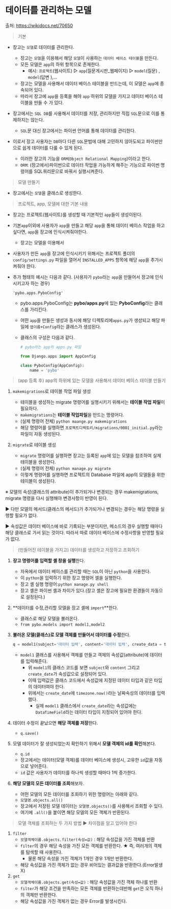 # 데이터를 관리하는 모델

출처: https://wikidocs.net/70650      



> 기본

* 장고는 `모델`로 데이터를 관리한다. 
  * 장고는 `모델`을 이용해서 해당 `모델`이 사용하는 `데이터 베이스 테이블`을 만든다.
  * 모든 모델은 `app`의 하위 항목으로 존재한다.
    * 예시: `프로젝트`(웹사이트) ▷ `app`(질문게시판_웹페이지) ▷ `model`(질문) , `model`(답변 ),...
  * 장고는 모델을 사용해서 데이터 베이스 테이블을 만드는데, 이 모델은 `app`에 종속되어 있다.
  * 따라서 장고에 `app`을 등록을 해야 `app` 하위의 모델을 가지고 데이터 베이스 테이블을 만들 수 가 있다.
* 장고에서는 `SQL DB`를 사용해서 데이터를 저장, 관리하지만 직접 `SQL`문으로 이를 통제하지는 않는다.
  * `SQL`문 대신 장고에서는 파이썬 언어를 통해 데이터를 관리한다. 

* 이로서 장고 사용자는 `DB`마다 다른 `SQL`문법에 대해 고민하지 않아도되고 파이썬만으로 쉽게 데이터를 다룰 수 있게 된다.  
  * 이러한 장고의 기능을 `ORM`(`Object Relational Mapping`)이라고 한다.
  * `ORM`: (장고에서)파이썬으로 데이터 작업을 가능하게 해주는 기능으로 파이썬 명령어를 SQL쿼리문으로 바꿔서 실행시켜준다.    





> 모델 만들기

* 장고에서는 `모델`을 클래스로 생성한다.







> 프로젝트, app, 모델에 대한 기본 내용

* 장고는 프로젝트(웹사이트)를 생성할 때 기본적인 `app`들이 생성이된다.

* 기본`app`이외에 사용자가 `app`을 만들고 해당 `app`을 통해 데이터 베이스 작업을 하고 싶다면, `app`을 장고에 인식시켜줘야한다.
  * 장고는 모델을 이용해서 

* 사용자가 만든 `app`을 장고에 인식시키기 위해서는 프로젝트 폴더의 `config/settings.py` 파일을 열어서 `INSTALLED_APPS` 항목에 해당 `app`을 추가시켜줘야 한다.

* 추가 형태의 예시는 다음과 같다. (사용자가 `pybo`라는 `app`을 만들어서 장고에 인식시키고자 하는 경우)

  `'pybo.apps.PyboConfig'`

  * pybo.apps.PyboConfig는 **pybo/apps.py**에 있는 **PyboConfig**라는 클래스를 가리킨다.

  * 어떤 `app`을 만들든 생성과 동시에 해당 디렉토리에`apps.py`가 생성되고 해당 파일에 `앱이름+Config`라는 클래스가 생성된다.

  * 클래스의 구성은 다음과 같다.

    ```python
    # pybo라는 app의 apps.py 파일
    
    from Django.apps import AppConfig
    
    class PyboConfig(AppConfig):
        name = 'pybo'
    ```

    







> (app 등록 후) app의 하위에 있는 모델을 사용해서 데이터 베이스 테이블 만들기 

1. `makemigrations`로 테이블 작업 파일 생성
   * 테이블을 생성하는 migrate 명령어를 실행시키기 위해서는 **테이블 작업 파일**이 필요하다.
   * `makemigrations`는 **테이블 작업파일**을 만드는 명령어다.
   * (실제 명령어 전체) `python maange.py makemigrations`     
   * 해당 명령어를 실행하면 `프로젝트디렉토리/migrations/0001_initial.py`라는 파일이 자동 생성된다.



2. `migrate`로 테이블 생성
   * `migrate` 명령어를 실행하면 장고는 등록된 `app`에 있는 모델을 참조하여 실제 테이블을 생성한다.
   * (실제 명령어 전체) `python manage.py migrate`
   * 이렇게 명령어를 실행하면 프로젝트의 Database 파일에 app의 모델들을 위한 테이블이 생성된다.



※ 모델의 속성(클래스의 attribute)이 추가되거나 변경되는 경우 makemigrations, migrate 명령을 다시 실행해야 변경사항이 반영이 된다. 

▶ 다만 모델의 메서드(클래스의 메서드)가 추가되거나 변경되는 경우는 해당 명령을 실행할 필요가 없다.

▶ 속성값은 데이터 베이스에 바로 기록되는 부분이지만, 메소드의 경우 실행할 때마다 해당 클래스로 가서 읽는 것이다. 따라서 따로 데이터 베이스에 수정사항을 반영할 필요가 없다.





> (만들어진 테이블을 가지고) 데이터를 생성하고 저장하고 조회하기

1. **장고 명령어를 입력할 셸 창을 실행**한다.
   * 자옥에서 데이터 베이스를 관리할 때는 `SQL`이 아닌 `python`을 사용한다. 
   * 이 `python`을 입력하기 위한 장고 명령어 셀을 실행한다.
   * 장고 셸 실행 명령어:`python manage.py shell`
   * 장고 셸은 파이썬 셸과 차이가 있다.(장고 셸은 장고에 필요한 환경들이 자동으로 설정된다.)    



2. **데이터를 수정,관리할 모델을 장고 셸에 `import`**한다.
   * 클래스로 해당 모델을 불러온다.
   * `from pybo.models import model1,model2`    



3. **불러온 모델(클래스)로 모델 객체를 만들어서 데이터를 수정**한다. 

   ```python
   q = model1(subject='데이터 입력', content='데이터 입력', create_data = timezone.now())
   ```

   * `model1` 클래스를 사용해서 객체를 만들고 객체의 속성값(attribute)에 데이터를 입력해준다. 
     * 위 `model1`의 클래스 코드를 보면 `subject`와 `content` 그리고 `create_date`가 속성값으로 설정되어 있다. 
     * 이때 입력값은 클래스 코드에서 속성값에 지정된 데이터 타입과 같은 타입의 데이터여야 한다.
     * 위에서는 `create_date`에 `timezone.now()`라는 날짜속성의 데이터를 입력했다. 
       * 실제 `model1` 클래스에서 `create_date`라는 속성값에는 `DataTimeField`라는 데이터 타입이 지정되어 있어야 한다.     



4. 데이터 수정이 끝났으면 **해당 객체를 저장**한다.
   * `q.save()`



5. 모델 데이터가 잘 생성되었는지 확인하기 위해서 **모델 객체의 id를 확인**해본다.
   * `q.id`
   * 장고에서는 데이터(모델 객체)를 데이터 베이스에 생성시, 고유한 `id`값을 자동으로 넣어준다.
   * `id` 값은 사용자가 데이터를 하나씩 생성할 때마다 1씩 증가한다. 



6. **해당 모델의 모든 데이터를 조회**해보자. 
   * 어떤 모델의 모든 데이터를 조회하기 위한 명령어는 아래와 같다.
   * `모델명.objects.all()`
   * 장고에서 저장된 모델 데이터는 `모델명.objects()`를 사용해서 조회할 수 있다. 
   * 여기에 `.all()`을 붙이면 해당 모델의 모든 객체가 반환된다. 





> 모델 객체를 조회하는 두 가지 방법 ▶ 차이점을 알고 있어야 한다

1. `filter`
   * `모델객체이름.objects.filter(속성=값)` : 해당 속성값을 가진 객체를 반환
   * `filter`의 경우 해당 속성을 가진 모든 객체를 반환한다. ★ 즉, 여러개의 객체를 탐색할 때 사용한다.
     * 물론 해당 속성을 가진 객체가 1개인 경우 1개만 반환한다.
   * 해당 속성값을 가진 객체가 없는 경우 비어있는 결과값을 반환한다.(Error발생 X)
2. `get`
   * `모델객체이름.objects.get(속성=값)` : 해당 속성값을 가진 객체 하나를 반환
   * `filter`가 해당 조건을 만족하는 모든 객체를 반환하는데반해 `get`은 오직 하나의 객체만 반환한다.
   * 해당 속성값을 가진 객체가 없는 경우 Error를 발생시킨다.